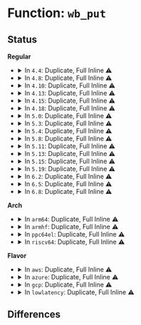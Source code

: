 # Function: <code>wb_put</code>

## Status
<b>Regular</b>
<ul>
<li>
<details>
<summary>In <code>4.4</code>: Duplicate, Full Inline ⚠️</summary>

**Collision:** Static Duplication

**Inline:** Full

**Transformation:** False

**Instances:**

```
In mm/page-writeback.c (ffffffff8119a53a)
Location: include/linux/backing-dev-defs.h:220
Inline: True
Inline callers:
  - mm/page-writeback.c:balance_dirty_pages_ratelimited
```
```
In fs/inode.c (ffffffff81227b46)
Location: include/linux/backing-dev-defs.h:220
Inline: True
Inline callers:
  - fs/inode.c:__destroy_inode
```
```
In fs/fs-writeback.c (ffffffff812381a3)
Location: include/linux/backing-dev-defs.h:220
Inline: True
Inline callers:
  - fs/fs-writeback.c:locked_inode_to_wb_and_lock_list
  - fs/fs-writeback.c:bdi_split_work_to_wbs
  - fs/fs-writeback.c:bdi_split_work_to_wbs
  - fs/fs-writeback.c:inode_switch_wbs
  - fs/fs-writeback.c:inode_switch_wbs_work_fn
  - fs/fs-writeback.c:inode_switch_wbs_work_fn
  - fs/fs-writeback.c:__inode_attach_wb
  - fs/fs-writeback.c:wbc_detach_inode
```
```
In fs/block_dev.c (ffffffff812486da)
Location: include/linux/backing-dev-defs.h:220
Inline: True
Inline callers:
  - fs/block_dev.c:__blkdev_put
```
</details>
</li>
<li>
<details>
<summary>In <code>4.8</code>: Duplicate, Full Inline ⚠️</summary>

**Collision:** Static Duplication

**Inline:** Full

**Transformation:** False

**Instances:**

```
In mm/page-writeback.c (ffffffff811aee4a)
Location: include/linux/backing-dev-defs.h:221
Inline: True
Inline callers:
  - mm/page-writeback.c:balance_dirty_pages_ratelimited
```
```
In fs/inode.c (ffffffff81250276)
Location: include/linux/backing-dev-defs.h:221
Inline: True
Inline callers:
  - fs/inode.c:__destroy_inode
```
```
In fs/fs-writeback.c (ffffffff8126194e)
Location: include/linux/backing-dev-defs.h:221
Inline: True
Inline callers:
  - fs/fs-writeback.c:bdi_split_work_to_wbs
  - fs/fs-writeback.c:bdi_split_work_to_wbs
  - fs/fs-writeback.c:wbc_detach_inode
  - fs/fs-writeback.c:inode_switch_wbs
  - fs/fs-writeback.c:inode_switch_wbs_work_fn
  - fs/fs-writeback.c:inode_switch_wbs_work_fn
  - fs/fs-writeback.c:locked_inode_to_wb_and_lock_list
  - fs/fs-writeback.c:locked_inode_to_wb_and_lock_list
  - fs/fs-writeback.c:__inode_attach_wb
```
```
In fs/block_dev.c (ffffffff81271110)
Location: include/linux/backing-dev-defs.h:221
Inline: True
Inline callers:
  - fs/block_dev.c:__blkdev_put
```
</details>
</li>
<li>
<details>
<summary>In <code>4.10</code>: Duplicate, Full Inline ⚠️</summary>

**Collision:** Static Duplication

**Inline:** Full

**Transformation:** False

**Instances:**

```
In mm/page-writeback.c (ffffffff811bf4fa)
Location: include/linux/backing-dev-defs.h:224
Inline: True
Inline callers:
  - mm/page-writeback.c:balance_dirty_pages_ratelimited
```
```
In fs/inode.c (ffffffff81263316)
Location: include/linux/backing-dev-defs.h:224
Inline: True
Inline callers:
  - fs/inode.c:__destroy_inode
```
```
In fs/fs-writeback.c (ffffffff81274e4e)
Location: include/linux/backing-dev-defs.h:224
Inline: True
Inline callers:
  - fs/fs-writeback.c:bdi_split_work_to_wbs
  - fs/fs-writeback.c:bdi_split_work_to_wbs
  - fs/fs-writeback.c:wbc_detach_inode
  - fs/fs-writeback.c:inode_switch_wbs
  - fs/fs-writeback.c:inode_switch_wbs_work_fn
  - fs/fs-writeback.c:inode_switch_wbs_work_fn
  - fs/fs-writeback.c:locked_inode_to_wb_and_lock_list
  - fs/fs-writeback.c:locked_inode_to_wb_and_lock_list
  - fs/fs-writeback.c:__inode_attach_wb
```
```
In fs/block_dev.c (ffffffff81284a7d)
Location: include/linux/backing-dev-defs.h:224
Inline: True
Inline callers:
  - fs/block_dev.c:__blkdev_put
```
</details>
</li>
<li>
<details>
<summary>In <code>4.13</code>: Duplicate, Full Inline ⚠️</summary>

**Collision:** Static Duplication

**Inline:** Full

**Transformation:** False

**Instances:**

```
In mm/page-writeback.c (ffffffff811c73b3)
Location: include/linux/backing-dev-defs.h:228
Inline: True
Inline callers:
  - mm/page-writeback.c:balance_dirty_pages_ratelimited
```
```
In fs/inode.c (ffffffff81270b43)
Location: include/linux/backing-dev-defs.h:228
Inline: True
Inline callers:
  - fs/inode.c:__destroy_inode
```
```
In fs/fs-writeback.c (ffffffff8128239a)
Location: include/linux/backing-dev-defs.h:228
Inline: True
Inline callers:
  - fs/fs-writeback.c:bdi_split_work_to_wbs
  - fs/fs-writeback.c:bdi_split_work_to_wbs
  - fs/fs-writeback.c:wbc_detach_inode
  - fs/fs-writeback.c:inode_switch_wbs
  - fs/fs-writeback.c:inode_switch_wbs_work_fn
  - fs/fs-writeback.c:inode_switch_wbs_work_fn
  - fs/fs-writeback.c:locked_inode_to_wb_and_lock_list
  - fs/fs-writeback.c:locked_inode_to_wb_and_lock_list
  - fs/fs-writeback.c:__inode_attach_wb
```
```
In fs/block_dev.c (ffffffff812927a3)
Location: include/linux/backing-dev-defs.h:228
Inline: True
Inline callers:
  - fs/block_dev.c:bdev_evict_inode
```
</details>
</li>
<li>
<details>
<summary>In <code>4.15</code>: Duplicate, Full Inline ⚠️</summary>

**Collision:** Static Duplication

**Inline:** Full

**Transformation:** False

**Instances:**

```
In mm/page-writeback.c (ffffffff811dc1c3)
Location: include/linux/backing-dev-defs.h:253
Inline: True
Inline callers:
  - mm/page-writeback.c:balance_dirty_pages_ratelimited
```
```
In fs/inode.c (ffffffff81293473)
Location: include/linux/backing-dev-defs.h:253
Inline: True
Inline callers:
  - fs/inode.c:__destroy_inode
```
```
In fs/fs-writeback.c (ffffffff812a4f0a)
Location: include/linux/backing-dev-defs.h:253
Inline: True
Inline callers:
  - fs/fs-writeback.c:bdi_split_work_to_wbs
  - fs/fs-writeback.c:bdi_split_work_to_wbs
  - fs/fs-writeback.c:wbc_detach_inode
  - fs/fs-writeback.c:inode_switch_wbs
  - fs/fs-writeback.c:inode_switch_wbs_work_fn
  - fs/fs-writeback.c:inode_switch_wbs_work_fn
  - fs/fs-writeback.c:locked_inode_to_wb_and_lock_list
  - fs/fs-writeback.c:locked_inode_to_wb_and_lock_list
  - fs/fs-writeback.c:__inode_attach_wb
```
```
In fs/block_dev.c (ffffffff812b55b3)
Location: include/linux/backing-dev-defs.h:253
Inline: True
Inline callers:
  - fs/block_dev.c:bdev_evict_inode
```
</details>
</li>
<li>
<details>
<summary>In <code>4.18</code>: Duplicate, Full Inline ⚠️</summary>

**Collision:** Static Duplication

**Inline:** Full

**Transformation:** False

**Instances:**

```
In mm/page-writeback.c (ffffffff811fd9f1)
Location: include/linux/backing-dev-defs.h:258
Inline: True
Inline callers:
  - mm/page-writeback.c:balance_dirty_pages_ratelimited
```
```
In fs/inode.c (ffffffff812b90a3)
Location: include/linux/backing-dev-defs.h:258
Inline: True
Inline callers:
  - fs/inode.c:__destroy_inode
```
```
In fs/fs-writeback.c (ffffffff812cbdca)
Location: include/linux/backing-dev-defs.h:258
Inline: True
Inline callers:
  - fs/fs-writeback.c:bdi_split_work_to_wbs
  - fs/fs-writeback.c:bdi_split_work_to_wbs
  - fs/fs-writeback.c:wbc_detach_inode
  - fs/fs-writeback.c:inode_switch_wbs
  - fs/fs-writeback.c:inode_switch_wbs_work_fn
  - fs/fs-writeback.c:inode_switch_wbs_work_fn
  - fs/fs-writeback.c:locked_inode_to_wb_and_lock_list
  - fs/fs-writeback.c:locked_inode_to_wb_and_lock_list
  - fs/fs-writeback.c:__inode_attach_wb
```
```
In fs/block_dev.c (ffffffff812dcac3)
Location: include/linux/backing-dev-defs.h:258
Inline: True
Inline callers:
  - fs/block_dev.c:bdev_evict_inode
```
</details>
</li>
<li>
<details>
<summary>In <code>5.0</code>: Duplicate, Full Inline ⚠️</summary>

**Collision:** Static Duplication

**Inline:** Full

**Transformation:** False

**Instances:**

```
In mm/page-writeback.c (ffffffff81210511)
Location: include/linux/backing-dev-defs.h:260
Inline: True
Inline callers:
  - mm/page-writeback.c:balance_dirty_pages_ratelimited
```
```
In fs/inode.c (ffffffff812ce1e3)
Location: include/linux/backing-dev-defs.h:260
Inline: True
Inline callers:
  - fs/inode.c:__destroy_inode
```
```
In fs/fs-writeback.c (ffffffff812e0cea)
Location: include/linux/backing-dev-defs.h:260
Inline: True
Inline callers:
  - fs/fs-writeback.c:bdi_split_work_to_wbs
  - fs/fs-writeback.c:bdi_split_work_to_wbs
  - fs/fs-writeback.c:wbc_detach_inode
  - fs/fs-writeback.c:inode_switch_wbs
  - fs/fs-writeback.c:inode_switch_wbs_work_fn
  - fs/fs-writeback.c:inode_switch_wbs_work_fn
  - fs/fs-writeback.c:locked_inode_to_wb_and_lock_list
  - fs/fs-writeback.c:locked_inode_to_wb_and_lock_list
  - fs/fs-writeback.c:__inode_attach_wb
```
```
In fs/block_dev.c (ffffffff812f2043)
Location: include/linux/backing-dev-defs.h:260
Inline: True
Inline callers:
  - fs/block_dev.c:bdev_evict_inode
```
</details>
</li>
<li>
<details>
<summary>In <code>5.3</code>: Duplicate, Full Inline ⚠️</summary>

**Collision:** Static Duplication

**Inline:** Full

**Transformation:** False

**Instances:**

```
In mm/page-writeback.c (ffffffff8121fbb1)
Location: include/linux/backing-dev-defs.h:259
Inline: True
Inline callers:
  - mm/page-writeback.c:balance_dirty_pages_ratelimited
```
```
In fs/inode.c (ffffffff812eb0a3)
Location: include/linux/backing-dev-defs.h:259
Inline: True
Inline callers:
  - fs/inode.c:__destroy_inode
```
```
In fs/fs-writeback.c (ffffffff812ff3fa)
Location: include/linux/backing-dev-defs.h:259
Inline: True
Inline callers:
  - fs/fs-writeback.c:bdi_split_work_to_wbs
  - fs/fs-writeback.c:bdi_split_work_to_wbs
  - fs/fs-writeback.c:wbc_detach_inode
  - fs/fs-writeback.c:inode_switch_wbs
  - fs/fs-writeback.c:inode_switch_wbs_work_fn
  - fs/fs-writeback.c:inode_switch_wbs_work_fn
  - fs/fs-writeback.c:locked_inode_to_wb_and_lock_list
  - fs/fs-writeback.c:locked_inode_to_wb_and_lock_list
  - fs/fs-writeback.c:__inode_attach_wb
```
```
In fs/block_dev.c (ffffffff813139e3)
Location: include/linux/backing-dev-defs.h:259
Inline: True
Inline callers:
  - fs/block_dev.c:bdev_evict_inode
```
</details>
</li>
<li>
<details>
<summary>In <code>5.4</code>: Duplicate, Full Inline ⚠️</summary>

**Collision:** Static Duplication

**Inline:** Full

**Transformation:** False

**Instances:**

```
In mm/page-writeback.c (ffffffff8122d661)
Location: include/linux/backing-dev-defs.h:282
Inline: True
Inline callers:
  - mm/page-writeback.c:balance_dirty_pages_ratelimited
```
```
In fs/inode.c (ffffffff812fcbe3)
Location: include/linux/backing-dev-defs.h:282
Inline: True
Inline callers:
  - fs/inode.c:__destroy_inode
```
```
In fs/fs-writeback.c (ffffffff81314ac8)
Location: include/linux/backing-dev-defs.h:282
Inline: True
Inline callers:
  - fs/fs-writeback.c:cgroup_writeback_by_id
  - fs/fs-writeback.c:bdi_split_work_to_wbs
  - fs/fs-writeback.c:bdi_split_work_to_wbs
  - fs/fs-writeback.c:wbc_detach_inode
  - fs/fs-writeback.c:inode_switch_wbs
  - fs/fs-writeback.c:inode_switch_wbs_work_fn
  - fs/fs-writeback.c:inode_switch_wbs_work_fn
  - fs/fs-writeback.c:locked_inode_to_wb_and_lock_list
  - fs/fs-writeback.c:locked_inode_to_wb_and_lock_list
  - fs/fs-writeback.c:__inode_attach_wb
```
```
In fs/block_dev.c (ffffffff813268f3)
Location: include/linux/backing-dev-defs.h:282
Inline: True
Inline callers:
  - fs/block_dev.c:bdev_evict_inode
```
</details>
</li>
<li>
<details>
<summary>In <code>5.8</code>: Duplicate, Full Inline ⚠️</summary>

**Collision:** Static Duplication

**Inline:** Full

**Transformation:** False

**Instances:**

```
In mm/page-writeback.c (ffffffff8125b240)
Location: include/linux/backing-dev-defs.h:280
Inline: True
Inline callers:
  - mm/page-writeback.c:balance_dirty_pages_ratelimited
```
```
In fs/inode.c (ffffffff81335453)
Location: include/linux/backing-dev-defs.h:280
Inline: True
Inline callers:
  - fs/inode.c:__destroy_inode
```
```
In fs/fs-writeback.c (ffffffff8134e4aa)
Location: include/linux/backing-dev-defs.h:280
Inline: True
Inline callers:
  - fs/fs-writeback.c:cgroup_writeback_by_id
  - fs/fs-writeback.c:bdi_split_work_to_wbs
  - fs/fs-writeback.c:bdi_split_work_to_wbs
  - fs/fs-writeback.c:wbc_detach_inode
  - fs/fs-writeback.c:inode_switch_wbs
  - fs/fs-writeback.c:inode_switch_wbs_work_fn
  - fs/fs-writeback.c:inode_switch_wbs_work_fn
  - fs/fs-writeback.c:locked_inode_to_wb_and_lock_list
  - fs/fs-writeback.c:locked_inode_to_wb_and_lock_list
  - fs/fs-writeback.c:__inode_attach_wb
```
```
In fs/block_dev.c (ffffffff81360e23)
Location: include/linux/backing-dev-defs.h:280
Inline: True
Inline callers:
  - fs/block_dev.c:bdev_evict_inode
```
</details>
</li>
<li>
<details>
<summary>In <code>5.11</code>: Duplicate, Full Inline ⚠️</summary>

**Collision:** Static Duplication

**Inline:** Full

**Transformation:** False

**Instances:**

```
In mm/page-writeback.c (ffffffff812652b4)
Location: include/linux/backing-dev-defs.h:243
Inline: True
Inline callers:
  - mm/page-writeback.c:balance_dirty_pages_ratelimited
```
```
In fs/inode.c (ffffffff81340dc3)
Location: include/linux/backing-dev-defs.h:243
Inline: True
Inline callers:
  - fs/inode.c:__destroy_inode
```
```
In fs/fs-writeback.c (ffffffff8135b358)
Location: include/linux/backing-dev-defs.h:243
Inline: True
Inline callers:
  - fs/fs-writeback.c:cgroup_writeback_by_id
  - fs/fs-writeback.c:bdi_split_work_to_wbs
  - fs/fs-writeback.c:bdi_split_work_to_wbs
  - fs/fs-writeback.c:wbc_detach_inode
  - fs/fs-writeback.c:inode_switch_wbs
  - fs/fs-writeback.c:inode_switch_wbs_work_fn
  - fs/fs-writeback.c:inode_switch_wbs_work_fn
  - fs/fs-writeback.c:locked_inode_to_wb_and_lock_list
  - fs/fs-writeback.c:locked_inode_to_wb_and_lock_list
  - fs/fs-writeback.c:__inode_attach_wb
```
```
In fs/block_dev.c (ffffffff8136d10e)
Location: include/linux/backing-dev-defs.h:243
Inline: True
Inline callers:
  - fs/block_dev.c:bdev_evict_inode
```
</details>
</li>
<li>
<details>
<summary>In <code>5.13</code>: Duplicate, Full Inline ⚠️</summary>

**Collision:** Static Duplication

**Inline:** Full

**Transformation:** False

**Instances:**

```
In mm/page-writeback.c (ffffffff812694c3)
Location: include/linux/backing-dev-defs.h:243
Inline: True
Inline callers:
  - mm/page-writeback.c:balance_dirty_pages_ratelimited
```
```
In fs/inode.c (ffffffff813471b3)
Location: include/linux/backing-dev-defs.h:243
Inline: True
Inline callers:
  - fs/inode.c:__destroy_inode
```
```
In fs/fs-writeback.c (ffffffff81361f58)
Location: include/linux/backing-dev-defs.h:243
Inline: True
Inline callers:
  - fs/fs-writeback.c:cgroup_writeback_by_id
  - fs/fs-writeback.c:bdi_split_work_to_wbs
  - fs/fs-writeback.c:bdi_split_work_to_wbs
  - fs/fs-writeback.c:wbc_detach_inode
  - fs/fs-writeback.c:inode_switch_wbs
  - fs/fs-writeback.c:inode_switch_wbs_work_fn
  - fs/fs-writeback.c:inode_switch_wbs_work_fn
  - fs/fs-writeback.c:locked_inode_to_wb_and_lock_list
  - fs/fs-writeback.c:locked_inode_to_wb_and_lock_list
  - fs/fs-writeback.c:__inode_attach_wb
```
```
In fs/block_dev.c (ffffffff8137397e)
Location: include/linux/backing-dev-defs.h:243
Inline: True
Inline callers:
  - fs/block_dev.c:bdev_evict_inode
```
</details>
</li>
<li>
<details>
<summary>In <code>5.15</code>: Duplicate, Full Inline ⚠️</summary>

**Collision:** Static Duplication

**Inline:** Full

**Transformation:** False

**Instances:**

```
In mm/page-writeback.c (ffffffff812a5f3d)
Location: include/linux/backing-dev-defs.h:266
Inline: True
Inline callers:
  - mm/page-writeback.c:balance_dirty_pages_ratelimited
```
```
In mm/backing-dev.c (ffffffff812c6065)
Location: include/linux/backing-dev-defs.h:266
Inline: True
Inline callers:
  - mm/backing-dev.c:cleanup_offline_cgwbs_workfn
```
```
In fs/inode.c (ffffffff81394c13)
Location: include/linux/backing-dev-defs.h:266
Inline: True
Inline callers:
  - fs/inode.c:__destroy_inode
```
```
In fs/fs-writeback.c (ffffffff813b07cb)
Location: include/linux/backing-dev-defs.h:266
Inline: True
Inline callers:
  - fs/fs-writeback.c:cgroup_writeback_by_id
  - fs/fs-writeback.c:bdi_split_work_to_wbs
  - fs/fs-writeback.c:bdi_split_work_to_wbs
  - fs/fs-writeback.c:wbc_detach_inode
  - fs/fs-writeback.c:cleanup_offline_cgwb
  - fs/fs-writeback.c:inode_switch_wbs
  - fs/fs-writeback.c:inode_switch_wbs_work_fn
  - fs/fs-writeback.c:locked_inode_to_wb_and_lock_list
  - fs/fs-writeback.c:locked_inode_to_wb_and_lock_list
  - fs/fs-writeback.c:__inode_attach_wb
```
</details>
</li>
<li>
<details>
<summary>In <code>5.19</code>: Duplicate, Full Inline ⚠️</summary>

**Collision:** Static Duplication

**Inline:** Full

**Transformation:** False

**Instances:**

```
In mm/page-writeback.c (ffffffff812fec0d)
Location: include/linux/backing-dev-defs.h:261
Inline: True
Inline callers:
  - mm/page-writeback.c:balance_dirty_pages_ratelimited
```
```
In mm/backing-dev.c (ffffffff813234d5)
Location: include/linux/backing-dev-defs.h:261
Inline: True
Inline callers:
  - mm/backing-dev.c:cleanup_offline_cgwbs_workfn
```
```
In fs/inode.c (ffffffff81416fb5)
Location: include/linux/backing-dev-defs.h:261
Inline: True
Inline callers:
  - fs/inode.c:__destroy_inode
```
```
In fs/fs-writeback.c (ffffffff814355ba)
Location: include/linux/backing-dev-defs.h:261
Inline: True
Inline callers:
  - fs/fs-writeback.c:cgroup_writeback_by_id
  - fs/fs-writeback.c:bdi_split_work_to_wbs
  - fs/fs-writeback.c:bdi_split_work_to_wbs
  - fs/fs-writeback.c:wbc_detach_inode
  - fs/fs-writeback.c:cleanup_offline_cgwb
  - fs/fs-writeback.c:inode_switch_wbs
  - fs/fs-writeback.c:inode_switch_wbs_work_fn
  - fs/fs-writeback.c:locked_inode_to_wb_and_lock_list
  - fs/fs-writeback.c:locked_inode_to_wb_and_lock_list
  - fs/fs-writeback.c:__inode_attach_wb
```
</details>
</li>
<li>
<details>
<summary>In <code>6.2</code>: Duplicate, Full Inline ⚠️</summary>

**Collision:** Static Duplication

**Inline:** Full

**Transformation:** False

**Instances:**

```
In mm/page-writeback.c (ffffffff8136938a)
Location: include/linux/backing-dev-defs.h:254
Inline: True
Inline callers:
  - mm/page-writeback.c:balance_dirty_pages_ratelimited_flags
```
```
In mm/backing-dev.c (ffffffff81397d25)
Location: include/linux/backing-dev-defs.h:254
Inline: True
Inline callers:
  - mm/backing-dev.c:cleanup_offline_cgwbs_workfn
```
```
In fs/inode.c (ffffffff814a25b5)
Location: include/linux/backing-dev-defs.h:254
Inline: True
Inline callers:
  - fs/inode.c:__destroy_inode
```
```
In fs/fs-writeback.c (ffffffff814c3627)
Location: include/linux/backing-dev-defs.h:254
Inline: True
Inline callers:
  - fs/fs-writeback.c:cgroup_writeback_by_id
  - fs/fs-writeback.c:bdi_split_work_to_wbs
  - fs/fs-writeback.c:bdi_split_work_to_wbs
  - fs/fs-writeback.c:wbc_detach_inode
  - fs/fs-writeback.c:cleanup_offline_cgwb
  - fs/fs-writeback.c:inode_switch_wbs
  - fs/fs-writeback.c:inode_switch_wbs_work_fn
  - fs/fs-writeback.c:locked_inode_to_wb_and_lock_list
  - fs/fs-writeback.c:locked_inode_to_wb_and_lock_list
  - fs/fs-writeback.c:__inode_attach_wb
```
</details>
</li>
<li>
<details>
<summary>In <code>6.5</code>: Duplicate, Full Inline ⚠️</summary>

**Collision:** Static Duplication

**Inline:** Full

**Transformation:** False

**Instances:**

```
In mm/page-writeback.c (ffffffff8139b52a)
Location: include/linux/backing-dev-defs.h:254
Inline: True
Inline callers:
  - mm/page-writeback.c:balance_dirty_pages_ratelimited_flags
```
```
In mm/backing-dev.c (ffffffff813caca5)
Location: include/linux/backing-dev-defs.h:254
Inline: True
Inline callers:
  - mm/backing-dev.c:cleanup_offline_cgwbs_workfn
```
```
In fs/inode.c (ffffffff814d7715)
Location: include/linux/backing-dev-defs.h:254
Inline: True
Inline callers:
  - fs/inode.c:__destroy_inode
```
```
In fs/fs-writeback.c (ffffffff814f8a0a)
Location: include/linux/backing-dev-defs.h:254
Inline: True
Inline callers:
  - fs/fs-writeback.c:cgroup_writeback_by_id
  - fs/fs-writeback.c:bdi_split_work_to_wbs
  - fs/fs-writeback.c:bdi_split_work_to_wbs
  - fs/fs-writeback.c:wbc_detach_inode
  - fs/fs-writeback.c:cleanup_offline_cgwb
  - fs/fs-writeback.c:inode_switch_wbs
  - fs/fs-writeback.c:inode_switch_wbs_work_fn
  - fs/fs-writeback.c:locked_inode_to_wb_and_lock_list
  - fs/fs-writeback.c:locked_inode_to_wb_and_lock_list
  - fs/fs-writeback.c:__inode_attach_wb
```
</details>
</li>
<li>
<details>
<summary>In <code>6.8</code>: Duplicate, Full Inline ⚠️</summary>

**Collision:** Static Duplication

**Inline:** Full

**Transformation:** False

**Instances:**

```
In mm/page-writeback.c (ffffffff813c549a)
Location: include/linux/backing-dev-defs.h:257
Inline: True
Inline callers:
  - mm/page-writeback.c:balance_dirty_pages_ratelimited_flags
```
```
In mm/backing-dev.c (ffffffff813f5c85)
Location: include/linux/backing-dev-defs.h:257
Inline: True
Inline callers:
  - mm/backing-dev.c:cleanup_offline_cgwbs_workfn
```
```
In fs/inode.c (ffffffff81509a25)
Location: include/linux/backing-dev-defs.h:257
Inline: True
Inline callers:
  - fs/inode.c:__destroy_inode
```
```
In fs/fs-writeback.c (ffffffff8152d269)
Location: include/linux/backing-dev-defs.h:257
Inline: True
Inline callers:
  - fs/fs-writeback.c:cgroup_writeback_by_id
  - fs/fs-writeback.c:bdi_split_work_to_wbs
  - fs/fs-writeback.c:bdi_split_work_to_wbs
  - fs/fs-writeback.c:wbc_detach_inode
  - fs/fs-writeback.c:cleanup_offline_cgwb
  - fs/fs-writeback.c:inode_switch_wbs
  - fs/fs-writeback.c:inode_switch_wbs_work_fn
  - fs/fs-writeback.c:locked_inode_to_wb_and_lock_list
  - fs/fs-writeback.c:locked_inode_to_wb_and_lock_list
  - fs/fs-writeback.c:__inode_attach_wb
```
</details>
</li>
</ul>
<b>Arch</b>
<ul>
<li>
<details>
<summary>In <code>arm64</code>: Duplicate, Full Inline ⚠️</summary>

**Collision:** Static Duplication

**Inline:** Full

**Transformation:** False

**Instances:**

```
In mm/page-writeback.c (ffff8000102bc4e8)
Location: include/linux/backing-dev-defs.h:282
Inline: True
Inline callers:
  - mm/page-writeback.c:balance_dirty_pages_ratelimited
```
```
In fs/inode.c (ffff8000103acda4)
Location: include/linux/backing-dev-defs.h:282
Inline: True
Inline callers:
  - fs/inode.c:__destroy_inode
```
```
In fs/fs-writeback.c (ffff8000103ca9bc)
Location: include/linux/backing-dev-defs.h:282
Inline: True
Inline callers:
  - fs/fs-writeback.c:cgroup_writeback_by_id
  - fs/fs-writeback.c:bdi_split_work_to_wbs
  - fs/fs-writeback.c:bdi_split_work_to_wbs
  - fs/fs-writeback.c:wbc_detach_inode
  - fs/fs-writeback.c:inode_switch_wbs
  - fs/fs-writeback.c:inode_switch_wbs_work_fn
  - fs/fs-writeback.c:inode_switch_wbs_work_fn
  - fs/fs-writeback.c:locked_inode_to_wb_and_lock_list
  - fs/fs-writeback.c:locked_inode_to_wb_and_lock_list
  - fs/fs-writeback.c:__inode_attach_wb
```
```
In fs/block_dev.c (ffff8000103e13cc)
Location: include/linux/backing-dev-defs.h:282
Inline: True
Inline callers:
  - fs/block_dev.c:bdev_evict_inode
```
</details>
</li>
<li>
<details>
<summary>In <code>armhf</code>: Duplicate, Full Inline ⚠️</summary>

**Collision:** Static Duplication

**Inline:** Full

**Transformation:** False

**Instances:**

```
In mm/page-writeback.c (c04e8b24)
Location: include/linux/backing-dev-defs.h:282
Inline: True
Inline callers:
  - mm/page-writeback.c:balance_dirty_pages_ratelimited
```
```
In fs/inode.c (c058dc7c)
Location: include/linux/backing-dev-defs.h:282
Inline: True
Inline callers:
  - fs/inode.c:__destroy_inode
```
```
In fs/fs-writeback.c (c05a6f30)
Location: include/linux/backing-dev-defs.h:282
Inline: True
Inline callers:
  - fs/fs-writeback.c:cgroup_writeback_by_id
  - fs/fs-writeback.c:bdi_split_work_to_wbs
  - fs/fs-writeback.c:bdi_split_work_to_wbs
  - fs/fs-writeback.c:wbc_detach_inode
  - fs/fs-writeback.c:inode_switch_wbs
  - fs/fs-writeback.c:inode_switch_wbs_work_fn
  - fs/fs-writeback.c:inode_switch_wbs_work_fn
  - fs/fs-writeback.c:locked_inode_to_wb_and_lock_list
  - fs/fs-writeback.c:locked_inode_to_wb_and_lock_list
  - fs/fs-writeback.c:__inode_attach_wb
```
```
In fs/block_dev.c (c05b9900)
Location: include/linux/backing-dev-defs.h:282
Inline: True
Inline callers:
  - fs/block_dev.c:bdev_evict_inode
```
</details>
</li>
<li>
<details>
<summary>In <code>ppc64el</code>: Duplicate, Full Inline ⚠️</summary>

**Collision:** Static Duplication

**Inline:** Full

**Transformation:** False

**Instances:**

```
In mm/page-writeback.c (c0000000003749f4)
Location: include/linux/backing-dev-defs.h:282
Inline: True
Inline callers:
  - mm/page-writeback.c:balance_dirty_pages_ratelimited
```
```
In fs/inode.c (c0000000004a857c)
Location: include/linux/backing-dev-defs.h:282
Inline: True
Inline callers:
  - fs/inode.c:__destroy_inode
```
```
In fs/fs-writeback.c (c0000000004cc434)
Location: include/linux/backing-dev-defs.h:282
Inline: True
Inline callers:
  - fs/fs-writeback.c:cgroup_writeback_by_id
  - fs/fs-writeback.c:bdi_split_work_to_wbs
  - fs/fs-writeback.c:bdi_split_work_to_wbs
  - fs/fs-writeback.c:wbc_detach_inode
  - fs/fs-writeback.c:inode_switch_wbs
  - fs/fs-writeback.c:inode_switch_wbs_work_fn
  - fs/fs-writeback.c:inode_switch_wbs_work_fn
  - fs/fs-writeback.c:locked_inode_to_wb_and_lock_list
  - fs/fs-writeback.c:locked_inode_to_wb_and_lock_list
  - fs/fs-writeback.c:__inode_attach_wb
```
```
In fs/block_dev.c (c0000000004e73b0)
Location: include/linux/backing-dev-defs.h:282
Inline: True
Inline callers:
  - fs/block_dev.c:bdev_evict_inode
```
</details>
</li>
<li>
<details>
<summary>In <code>riscv64</code>: Duplicate, Full Inline ⚠️</summary>

**Collision:** Static Duplication

**Inline:** Full

**Transformation:** False

**Instances:**

```
In mm/page-writeback.c (ffffffe0001df244)
Location: include/linux/backing-dev-defs.h:282
Inline: True
Inline callers:
  - mm/page-writeback.c:balance_dirty_pages_ratelimited
```
```
In fs/inode.c (ffffffe000271bce)
Location: include/linux/backing-dev-defs.h:282
Inline: True
Inline callers:
  - fs/inode.c:__destroy_inode
```
```
In fs/fs-writeback.c (ffffffe000288b5c)
Location: include/linux/backing-dev-defs.h:282
Inline: True
Inline callers:
  - fs/fs-writeback.c:cgroup_writeback_by_id
  - fs/fs-writeback.c:bdi_split_work_to_wbs
  - fs/fs-writeback.c:bdi_split_work_to_wbs
  - fs/fs-writeback.c:wbc_detach_inode
  - fs/fs-writeback.c:inode_switch_wbs
  - fs/fs-writeback.c:inode_switch_wbs_work_fn
  - fs/fs-writeback.c:inode_switch_wbs_work_fn
  - fs/fs-writeback.c:locked_inode_to_wb_and_lock_list
  - fs/fs-writeback.c:locked_inode_to_wb_and_lock_list
  - fs/fs-writeback.c:__inode_attach_wb
```
```
In fs/block_dev.c (ffffffe000297c0e)
Location: include/linux/backing-dev-defs.h:282
Inline: True
Inline callers:
  - fs/block_dev.c:bdev_evict_inode
```
</details>
</li>
</ul>
<b>Flavor</b>
<ul>
<li>
<details>
<summary>In <code>aws</code>: Duplicate, Full Inline ⚠️</summary>

**Collision:** Static Duplication

**Inline:** Full

**Transformation:** False

**Instances:**

```
In mm/page-writeback.c (ffffffff81225cb1)
Location: include/linux/backing-dev-defs.h:282
Inline: True
Inline callers:
  - mm/page-writeback.c:balance_dirty_pages_ratelimited
```
```
In fs/inode.c (ffffffff812f51c3)
Location: include/linux/backing-dev-defs.h:282
Inline: True
Inline callers:
  - fs/inode.c:__destroy_inode
```
```
In fs/fs-writeback.c (ffffffff8130d0a8)
Location: include/linux/backing-dev-defs.h:282
Inline: True
Inline callers:
  - fs/fs-writeback.c:cgroup_writeback_by_id
  - fs/fs-writeback.c:bdi_split_work_to_wbs
  - fs/fs-writeback.c:bdi_split_work_to_wbs
  - fs/fs-writeback.c:wbc_detach_inode
  - fs/fs-writeback.c:inode_switch_wbs
  - fs/fs-writeback.c:inode_switch_wbs_work_fn
  - fs/fs-writeback.c:inode_switch_wbs_work_fn
  - fs/fs-writeback.c:locked_inode_to_wb_and_lock_list
  - fs/fs-writeback.c:locked_inode_to_wb_and_lock_list
  - fs/fs-writeback.c:__inode_attach_wb
```
```
In fs/block_dev.c (ffffffff8131eed3)
Location: include/linux/backing-dev-defs.h:282
Inline: True
Inline callers:
  - fs/block_dev.c:bdev_evict_inode
```
</details>
</li>
<li>
<details>
<summary>In <code>azure</code>: Duplicate, Full Inline ⚠️</summary>

**Collision:** Static Duplication

**Inline:** Full

**Transformation:** False

**Instances:**

```
In mm/page-writeback.c (ffffffff81218e51)
Location: include/linux/backing-dev-defs.h:282
Inline: True
Inline callers:
  - mm/page-writeback.c:balance_dirty_pages_ratelimited
```
```
In fs/inode.c (ffffffff812e5de3)
Location: include/linux/backing-dev-defs.h:282
Inline: True
Inline callers:
  - fs/inode.c:__destroy_inode
```
```
In fs/fs-writeback.c (ffffffff812fdcb8)
Location: include/linux/backing-dev-defs.h:282
Inline: True
Inline callers:
  - fs/fs-writeback.c:cgroup_writeback_by_id
  - fs/fs-writeback.c:bdi_split_work_to_wbs
  - fs/fs-writeback.c:bdi_split_work_to_wbs
  - fs/fs-writeback.c:wbc_detach_inode
  - fs/fs-writeback.c:inode_switch_wbs
  - fs/fs-writeback.c:inode_switch_wbs_work_fn
  - fs/fs-writeback.c:inode_switch_wbs_work_fn
  - fs/fs-writeback.c:locked_inode_to_wb_and_lock_list
  - fs/fs-writeback.c:locked_inode_to_wb_and_lock_list
  - fs/fs-writeback.c:__inode_attach_wb
```
```
In fs/block_dev.c (ffffffff8130fa73)
Location: include/linux/backing-dev-defs.h:282
Inline: True
Inline callers:
  - fs/block_dev.c:bdev_evict_inode
```
</details>
</li>
<li>
<details>
<summary>In <code>gcp</code>: Duplicate, Full Inline ⚠️</summary>

**Collision:** Static Duplication

**Inline:** Full

**Transformation:** False

**Instances:**

```
In mm/page-writeback.c (ffffffff81223a51)
Location: include/linux/backing-dev-defs.h:282
Inline: True
Inline callers:
  - mm/page-writeback.c:balance_dirty_pages_ratelimited
```
```
In fs/inode.c (ffffffff812f2fd3)
Location: include/linux/backing-dev-defs.h:282
Inline: True
Inline callers:
  - fs/inode.c:__destroy_inode
```
```
In fs/fs-writeback.c (ffffffff8130ae98)
Location: include/linux/backing-dev-defs.h:282
Inline: True
Inline callers:
  - fs/fs-writeback.c:cgroup_writeback_by_id
  - fs/fs-writeback.c:bdi_split_work_to_wbs
  - fs/fs-writeback.c:bdi_split_work_to_wbs
  - fs/fs-writeback.c:wbc_detach_inode
  - fs/fs-writeback.c:inode_switch_wbs
  - fs/fs-writeback.c:inode_switch_wbs_work_fn
  - fs/fs-writeback.c:inode_switch_wbs_work_fn
  - fs/fs-writeback.c:locked_inode_to_wb_and_lock_list
  - fs/fs-writeback.c:locked_inode_to_wb_and_lock_list
  - fs/fs-writeback.c:__inode_attach_wb
```
```
In fs/block_dev.c (ffffffff8131c9a3)
Location: include/linux/backing-dev-defs.h:282
Inline: True
Inline callers:
  - fs/block_dev.c:bdev_evict_inode
```
</details>
</li>
<li>
<details>
<summary>In <code>lowlatency</code>: Duplicate, Full Inline ⚠️</summary>

**Collision:** Static Duplication

**Inline:** Full

**Transformation:** False

**Instances:**

```
In mm/page-writeback.c (ffffffff81232d46)
Location: include/linux/backing-dev-defs.h:282
Inline: True
Inline callers:
  - mm/page-writeback.c:balance_dirty_pages_ratelimited
```
```
In fs/inode.c (ffffffff81304903)
Location: include/linux/backing-dev-defs.h:282
Inline: True
Inline callers:
  - fs/inode.c:__destroy_inode
```
```
In fs/fs-writeback.c (ffffffff8131c5b6)
Location: include/linux/backing-dev-defs.h:282
Inline: True
Inline callers:
  - fs/fs-writeback.c:cgroup_writeback_by_id
  - fs/fs-writeback.c:bdi_split_work_to_wbs
  - fs/fs-writeback.c:bdi_split_work_to_wbs
  - fs/fs-writeback.c:wbc_detach_inode
  - fs/fs-writeback.c:inode_switch_wbs
  - fs/fs-writeback.c:inode_switch_wbs_work_fn
  - fs/fs-writeback.c:inode_switch_wbs_work_fn
  - fs/fs-writeback.c:locked_inode_to_wb_and_lock_list
  - fs/fs-writeback.c:locked_inode_to_wb_and_lock_list
  - fs/fs-writeback.c:__inode_attach_wb
```
```
In fs/block_dev.c (ffffffff8132ea81)
Location: include/linux/backing-dev-defs.h:282
Inline: True
Inline callers:
  - fs/block_dev.c:bdev_evict_inode
```
</details>
</li>
</ul>

## Differences
